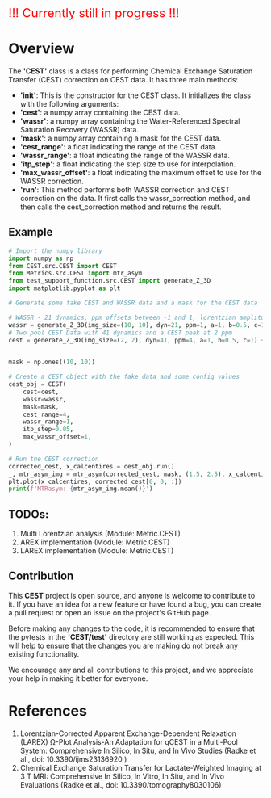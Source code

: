 <span style="color:red; font-size:24px">!!! Currently still in progress !!!</span>

# Overview

The **'CEST'** class is a class for performing Chemical Exchange Saturation Transfer (CEST) correction on CEST data. It has three main methods:

- **'__init__'**: This is the constructor for the CEST class. It initializes the class with the following arguments:
- **'cest'**: a numpy array containing the CEST data.
- **'wassr'**: a numpy array containing the Water-Referenced Spectral Saturation Recovery (WASSR) data.
- **'mask'**: a numpy array containing a mask for the CEST data.
- **'cest_range'**: a float indicating the range of the CEST data.
- **'wassr_range'**: a float indicating the range of the WASSR data.
- **'itp_step'**: a float indicating the step size to use for interpolation.
- **'max_wassr_offset'**: a float indicating the maximum offset to use for the WASSR correction.
- **'run'**: This method performs both WASSR correction and CEST correction on the data. It first calls the wassr_correction method, and then calls the cest_correction method and returns the result.

## Example

````python
# Import the numpy library
import numpy as np
from CEST.src.CEST import CEST
from Metrics.src.CEST import mtr_asym
from test_support_function.src.CEST import generate_Z_3D
import matplotlib.pyplot as plt

# Generate some fake CEST and WASSR data and a mask for the CEST data

# WASSR - 21 dynamics, ppm offsets between -1 and 1, lorentzian amplitude 1, frequency offset 0.5 ppm
wassr = generate_Z_3D(img_size=(10, 10), dyn=21, ppm=1, a=1, b=0.5, c=1)
# Two pool CEST Data with 41 dynamics and a CEST peak at 2 ppm
cest = generate_Z_3D(img_size=(2, 2), dyn=41, ppm=4, a=1, b=0.5, c=1) + generate_Z_3D(img_size=(2, 2), dyn=41, ppm=4,
                                                                                      a=0.2, b=2, c=0.5)

mask = np.ones((10, 10))

# Create a CEST object with the fake data and some config values
cest_obj = CEST(
    cest=cest,
    wassr=wassr,
    mask=mask,
    cest_range=4,
    wassr_range=1,
    itp_step=0.05,
    max_wassr_offset=1,
)

# Run the CEST correction
corrected_cest, x_calcentires = cest_obj.run()
_, mtr_asym_img = mtr_asym(corrected_cest, mask, (1.5, 2.5), x_calcentires.max())
plt.plot(x_calcentires, corrected_cest[0, 0, :])
print(f'MTRasym: {mtr_asym_img.mean()}')
````

## TODOs:

1. Multi Lorentzian analysis (Module: Metric.CEST)
2. AREX implementation (Module: Metric.CEST)
3. LAREX implementation (Module: Metric.CEST)


## Contribution

This **CEST** project is open source, and anyone is welcome to contribute to it. If you have an idea for a new feature or have found a bug, you can create a pull request or open an issue on the project's GitHub page.

Before making any changes to the code, it is recommended to ensure that the pytests in the **'CEST/test'** directory are still working as expected. This will help to ensure that the changes you are making do not break any existing functionality.

We encourage any and all contributions to this project, and we appreciate your help in making it better for everyone.

# References

1. Lorentzian-Corrected Apparent Exchange-Dependent Relaxation (LAREX) Ω-Plot Analysis-An Adaptation for qCEST in a Multi-Pool System: Comprehensive In Silico, In Situ, and In Vivo Studies (Radke et al., doi: 10.3390/ijms23136920 )
2. Chemical Exchange Saturation Transfer for Lactate-Weighted Imaging at 3 T MRI: Comprehensive In Silico, In Vitro, In Situ, and In Vivo Evaluations (Radke et al., doi: 10.3390/tomography8030106)